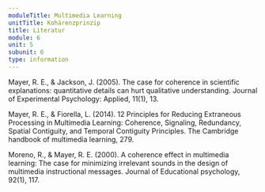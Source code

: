 ```yaml
---
moduleTitle: Multimedia Learning
unitTitle: Kohärenzprinzip
title: Literatur
module: 6
unit: 5
subunit: 6
type: information
---
```



Mayer, R. E., & Jackson, J. (2005). The case for coherence in scientific explanations: quantitative details can hurt qualitative understanding. Journal of Experimental Psychology: Applied, 11(1), 13.

Mayer, R. E., & Fiorella, L. (2014). 12 Principles for Reducing Extraneous Processing in Multimedia Learning: Coherence, Signaling, Redundancy, Spatial Contiguity, and Temporal Contiguity Principles. The Cambridge handbook of multimedia learning, 279.

Moreno, R., & Mayer, R. E. (2000). A coherence effect in multimedia learning: The case for minimizing irrelevant sounds in the design of multimedia instructional messages. Journal of Educational psychology, 92(1), 117.